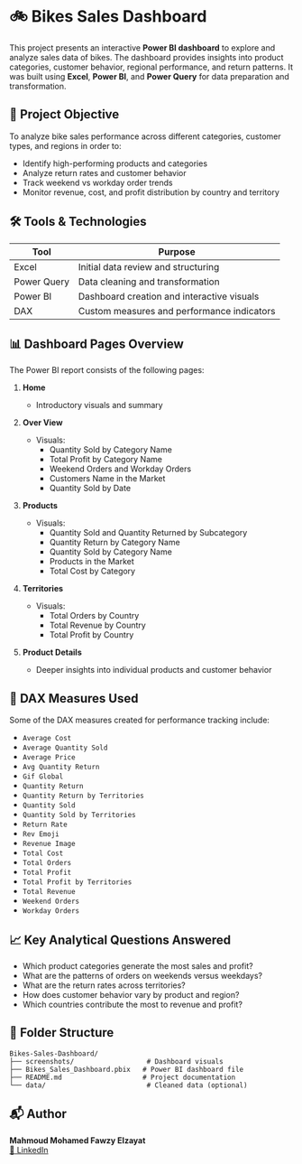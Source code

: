 # 🚲 Bikes Sales Dashboard

This project presents an interactive **Power BI dashboard** to explore and analyze sales data of bikes. The dashboard provides insights into product categories, customer behavior, regional performance, and return patterns. It was built using **Excel**, **Power BI**, and **Power Query** for data preparation and transformation.

## 🎯 Project Objective

To analyze bike sales performance across different categories, customer types, and regions in order to:

- Identify high-performing products and categories
- Analyze return rates and customer behavior
- Track weekend vs workday order trends
- Monitor revenue, cost, and profit distribution by country and territory

## 🛠️ Tools & Technologies

| Tool         | Purpose                                      |
|--------------|----------------------------------------------|
| Excel        | Initial data review and structuring          |
| Power Query  | Data cleaning and transformation             |
| Power BI     | Dashboard creation and interactive visuals   |
| DAX          | Custom measures and performance indicators   |

## 📊 Dashboard Pages Overview

The Power BI report consists of the following pages:

1. **Home**  
   - Introductory visuals and summary

2. **Over View**  
   - Visuals:
     - Quantity Sold by Category Name  
     - Total Profit by Category Name  
     - Weekend Orders and Workday Orders  
     - Customers Name in the Market  
     - Quantity Sold by Date   

3. **Products**  
   - Visuals:
     - Quantity Sold and Quantity Returned by Subcategory  
     - Quantity Return by Category Name
     - Quantity Sold by Category Name
     - Products in the Market  
     - Total Cost by Category  

4. **Territories**  
   - Visuals: 
     - Total Orders by Country  
     - Total Revenue by Country  
     - Total Profit by Country  
5. **Product Details**  
   - Deeper insights into individual products and customer behavior

## 📐 DAX Measures Used

Some of the DAX measures created for performance tracking include:

- `Average Cost`  
- `Average Quantity Sold`  
- `Average Price`  
- `Avg Quantity Return`  
- `Gif Global`  
- `Quantity Return`  
- `Quantity Return by Territories`  
- `Quantity Sold`  
- `Quantity Sold by Territories`  
- `Return Rate`  
- `Rev Emoji`  
- `Revenue Image`  
- `Total Cost`  
- `Total Orders`  
- `Total Profit`  
- `Total Profit by Territories`  
- `Total Revenue`  
- `Weekend Orders`  
- `Workday Orders`  

## 📈 Key Analytical Questions Answered

- Which product categories generate the most sales and profit?
- What are the patterns of orders on weekends versus weekdays?
- What are the return rates across territories?
- How does customer behavior vary by product and region?
- Which countries contribute the most to revenue and profit?

## 📂 Folder Structure

```
Bikes-Sales-Dashboard/
├── screenshots/                  # Dashboard visuals
├── Bikes_Sales_Dashboard.pbix   # Power BI dashboard file
├── README.md                    # Project documentation
└── data/                         # Cleaned data (optional)
```

## 📬 Author

**Mahmoud Mohamed Fawzy Elzayat**  
[🔗 LinkedIn](https://www.linkedin.com/in/mahmoud-elzayat-data-analysis)
